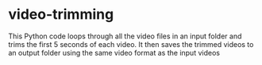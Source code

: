# video-trimming
This Python code loops through all the video files in an input folder and trims the first 5 seconds of each video. It then saves the trimmed videos to an output folder using the same video format as the input videos
